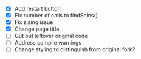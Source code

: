 - [x] Add restart button
- [x] Fix number of calls to findSolns()
- [x] Fix sizing issue
- [x] Change page title
- [ ] Gut out leftover original code
- [ ] Address compile warnings
- [ ] Change styling to distinguish from original fork?
